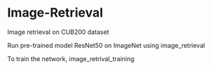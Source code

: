 # Image-Retrieval
Image retrieval on CUB200 dataset

Run pre-trained model ResNet50 on ImageNet using image_retrieval

To train the network, image_retrival_training
